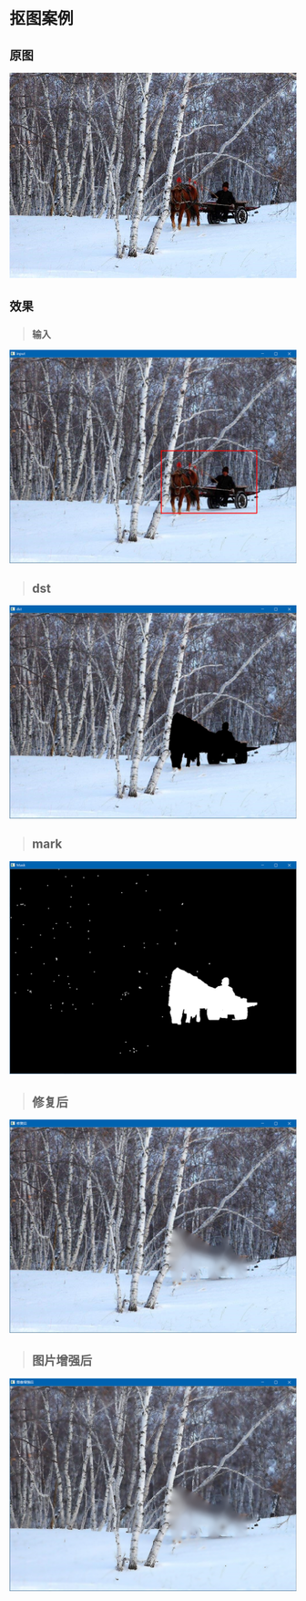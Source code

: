 # 抠图案例

 ## 原图
 ![src](./test2.jpg)
 ## 效果

> ### 输入
![输入](./show_images/输入.png)

> ## dst
![dst](./show_images/dst.png)

> ## mark
![mark](./show_images/mark.png)

> ## 修复后
![修复后](./show_images/修复后.png)

> ## 图片增强后
![图片增强后](./show_images/图片增强后.png)

